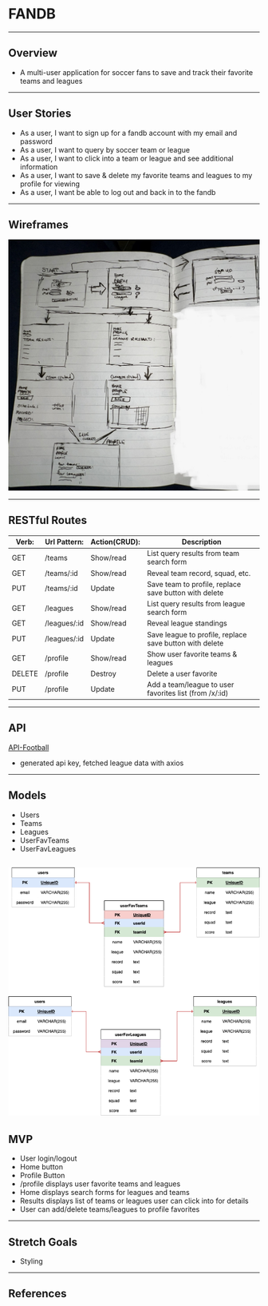 # FANDB

---
## Overview
- A multi-user application for soccer fans to save and track their favorite teams and leagues

---
## User Stories
- As a user, I want to sign up for a fandb account with my email and password 
- As a user, I want to query by soccer team or league
- As a user, I want to click into a team or league and see additional information
- As a user, I want to save & delete my favorite teams and leagues to my profile for viewing
- As a user, I want be able to log out and back in to the fandb

---
## Wireframes
![wireframes](/readmeimgs/IMG_1927.jpg)

---
## RESTful Routes

| Verb: | Url Pattern: | Action(CRUD): | Description |
| ----- | ------------ | ------------- | -------------------------------------  |
| GET   |   /teams     |  Show/read    | List query results from team search form | 
| GET   |   /teams/:id |  Show/read    | Reveal team record, squad, etc. |
| PUT   |   /teams/:id |  Update       | Save team to profile, replace save button with delete|
| GET   |   /leagues     |  Show/read    | List query results from league search form | 
| GET   |   /leagues/:id |  Show/read    | Reveal league standings |
| PUT   |   /leagues/:id |  Update       | Save league to profile, replace save button with delete|
| GET   |   /profile   |  Show/read    | Show user favorite teams & leagues |
| DELETE|   /profile   |  Destroy      | Delete a user favorite |
| PUT   |   /profile   |  Update       | Add a team/league to user favorites list (from /x/:id) |

---
## API

[API-Football](https://www.api-football.com/documentation-beta)
- generated api key, fetched league data with axios

---
## Models
- Users
- Teams
- Leagues
- UserFavTeams
- UserFavLeagues 

![drawio](readmeimgs/fandb.drawio.png)
---

## MVP
- User login/logout
- Home button
- Profile Button
- /profile displays user favorite teams and leagues
- Home displays search forms for leagues and teams
- Results displays list of teams or leagues user can click into for details 
- User can add/delete teams/leagues to profile favorites
---
## Stretch Goals
- Styling

---
## References

